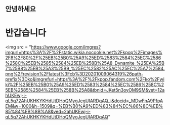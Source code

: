 ## 안녕하세요
# 반갑습니다

<img src = "https://www.google.com/imgres?imgurl=https%3A%2F%2Fstatic.wikia.nocookie.net%2Fkpop%2Fimages%2F8%2F80%2F%25EB%25B0%25A9%25ED%2583%2584%25EC%2586%258C%25EB%2585%2584%25EB%258B%25A8_Dynamite_%25EA%25B7%25B8%25EB%25A3%25B9_%25EC%2582%25AC%25EC%25A7%2584.png%2Frevision%2Flatest%3Fcb%3D20201009064319%26path-prefix%3Dko&imgrefurl=https%3A%2F%2Fkpop.fandom.com%2Fko%2Fwiki%2F%25EB%25B0%25A9%25ED%2583%2584%25EC%2586%258C%25EB%2585%2584%25EB%258B%25A8&tbnid=JKet5n3oyOM9SM&vet=12ahUKEwj-i-qL5q72AhUKHKYKHdUtDHoQMygJegUIARDqAQ..i&docid=_MDwFnA9PfpAEM&w=1000&h=1509&q=%EB%B0%A9%ED%83%84%EC%86%8C%EB%85%84%EB%8B%A8&ved=2ahUKEwj-i-qL5q72AhUKHKYKHdUtDHoQMygJegUIARDqAQ"

